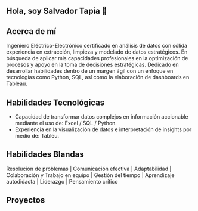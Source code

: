 ## Hola, soy Salvador Tapia 👋

## Acerca de mí
Ingeniero Eléctrico-Electrónico certificado en análisis de datos con sólida experiencia en extracción, limpieza y modelado de datos estratégicos. En búsqueda de aplicar mis capacidades profesionales en la optimización de procesos y apoyo en la toma de decisiones estratégicas.  Dedicado en desarrollar habilidades dentro de un margen ágil con un enfoque en tecnologías como Python, SQL, así como la elaboración de dashboards en Tableau. 

## Habilidades Tecnológicas
* Capacidad de transformar datos complejos en información accionable mediante el uso de:
  Excel / SQL / Python.
* Experiencia en la visualización de datos e interpretación de insights por medio de:
  Tableu.
  
## Habilidades Blandas
Resolución de problemas | Comunicación efectiva | Adaptabilidad | Colaboración y Trabajo en equipo | Gestión del tiempo | Aprendizaje autodidacta | Liderazgo | Pensamiento crítico 

## Proyectos

<!--
**Ing-SalvadorTapia/Ing-SalvadorTapia** is a ✨ _special_ ✨ repository because its `README.md` (this file) appears on your GitHub profile.

Here are some ideas to get you started:

- 🔭 I’m currently working on ...
- 🌱 I’m currently learning ...
- 👯 I’m looking to collaborate on ...
- 🤔 I’m looking for help with ...
- 💬 Ask me about ...
- 📫 How to reach me: ...
- 😄 Pronouns: ...
- ⚡ Fun fact: ...
-->
